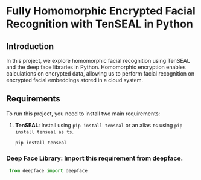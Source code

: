 # Fully Homomorphic Encrypted Facial Recognition with TenSEAL in Python

## Introduction

In this project, we explore homomorphic facial recognition using TenSEAL and the deep face libraries in Python. Homomorphic encryption enables calculations on encrypted data, allowing us to perform facial recognition on encrypted facial embeddings stored in a cloud system.

## Requirements

To run this project, you need to install two main requirements:

1. **TenSEAL**: Install using `pip install tenseal` or an alias `ts` using `pip install tenseal as ts`.

   ```bash
   pip install tenseal

### Deep Face Library: Import this requirement from deepface.
  ```python
   from deepface import deepface



